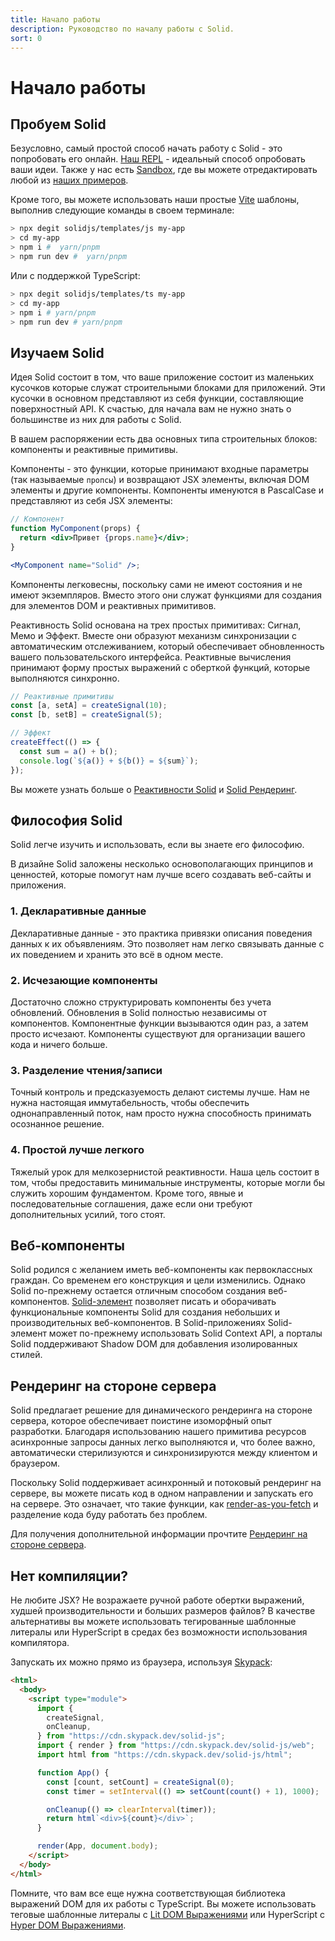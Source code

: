 ```yaml
---
title: Начало работы
description: Руководство по началу работы с Solid.
sort: 0
---
```


# Начало работы

## Пробуем Solid

Безусловно, самый простой способ начать работу с Solid - это попробовать его онлайн. [Наш REPL](https://playground.solidjs.com) - идеальный способ опробовать ваши идеи. Также у нас есть [Sandbox](https://codesandbox.io/), где вы можете отредактировать любой из [наших примеров](https://github.com/solidjs/solid/blob/main/documentation/resources/examples.md).

Кроме того, вы можете использовать наши простые [Vite](https://vitejs.dev/) шаблоны, выполнив следующие команды в своем терминале:

```sh
> npx degit solidjs/templates/js my-app
> cd my-app
> npm i #  yarn/pnpm
> npm run dev #  yarn/pnpm
```

Или с поддержкой TypeScript:

```sh
> npx degit solidjs/templates/ts my-app
> cd my-app
> npm i # yarn/pnpm
> npm run dev # yarn/pnpm
```

## Изучаем Solid

Идея Solid состоит в том, что ваше приложение состоит из маленьких кусочков которые служат строительными блоками для приложений. Эти кусочки в основном представляют из себя функции, составляющие поверхностный API. К счастью, для начала вам не нужно знать о большинстве из них для работы с Solid.

В вашем распоряжении есть два основных типа строительных блоков: компоненты и реактивные примитивы.

Компоненты - это функции, которые принимают входные параметры (так называемые `пропсы`) и возвращают JSX элементы, включая DOM элементы и другие компоненты. Компоненты именуются в PascalCase и представляют из себя JSX элементы:

```jsx
// Компонент
function MyComponent(props) {
  return <div>Привет {props.name}</div>;
}

<MyComponent name="Solid" />;
```

Компоненты легковесны, поскольку сами не имеют состояния и не имеют экземпляров. Вместо этого они служат функциями для создания для элементов DOM и реактивных примитивов.

Реактивность Solid основана на трех простых примитивах: Сигнал, Мемо и Эффект. Вместе они образуют механизм синхронизации с автоматическим отслеживанием, который обеспечивает обновленность вашего пользовательского интерфейса. Реактивные вычисления принимают форму простых выражений с оберткой функций, которые выполняются синхронно.

```js
// Реактивные примитивы
const [a, setA] = createSignal(10);
const [b, setB] = createSignal(5);

// Эффект
createEffect(() => {
  const sum = a() + b();
  console.log(`${a()} + ${b()} = ${sum}`);
});
```

Вы можете узнать больше о [Реактивности Solid](#reactivity) и [Solid Рендеринг](#rendering).

## Философия Solid

Solid легче изучить и использовать, если вы знаете его философию.

В дизайне Solid заложены несколько основополагающих принципов и ценностей, которые помогут нам лучше всего создавать веб-сайты и приложения.

### 1. Декларативные данные

Декларативные данные - это практика привязки описания поведения данных к их объявлениям.
Это позволяет нам легко связывать данные с их поведением и хранить это всё в одном месте.

### 2. Исчезающие компоненты

Достаточно сложно структурировать компоненты без учета обновлений. Обновления в Solid полностью независимы от компонентов. Компонентные функции вызываются один раз, а затем просто исчезают. Компоненты существуют для организации вашего кода и ничего больше.

### 3. Разделение чтения/записи

Точный контроль и предсказуемость делают системы лучше. Нам не нужна настоящая иммутабельность, чтобы обеспечить однонаправленный поток, нам просто нужна способность принимать осознанное решение.

### 4. Простой лучше легкого

Тяжелый урок для мелкозернистой реактивности. Наша цель состоит в том, чтобы предоставить минимальные инструменты, которые могли бы служить хорошим фундаментом. Кроме того, явные и последовательные соглашения, даже если они требуют дополнительных усилий, того стоят.

## Веб-компоненты

Solid родился с желанием иметь веб-компоненты как первоклассных граждан. Со временем его конструкция и цели изменились. Однако Solid по-прежнему остается отличным способом создания веб-компонентов. [Solid-элемент](https://github.com/solidjs/solid/tree/main/packages/solid-element) позволяет писать и оборачивать функциональные компоненты Solid для создания небольших и производительных веб-компонентов. В Solid-приложениях Solid-элемент может по-прежнему использовать Solid Context API, а порталы Solid поддерживают Shadow DOM для добавления изолированных стилей.

## Рендеринг на стороне сервера

Solid предлагает решение для динамического рендеринга на стороне сервера, которое обеспечивает поистине изоморфный опыт разработки. Благодаря использованию нашего примитива ресурсов асинхронные запросы данных легко выполняются и, что более важно, автоматически стерилизуются и синхронизируются между клиентом и браузером.

Поскольку Solid поддерживает асинхронный и потоковый рендеринг на сервере, вы можете писать код в одном направлении и запускать его на сервере. Это означает, что такие функции, как [render-as-you-fetch](https://reactjs.org/docs/concurrent-mode-suspense.html#approach-3-render-as-you-fetch-using-suspense) и разделение кода буду работать без проблем.

Для получения дополнительной информации прочтите [Рендеринг на стороне сервера](#server-side-rendering).

## Нет компиляции?

Не любите JSX? Не возражаете ручной работе обертки выражений, худшей производительности и больших размеров файлов? В качестве альтернативы вы можете использовать тегированные шаблонные литералы или HyperScript в средах без возможности использования компилятора.

Запускать их можно прямо из браузера, используя [Skypack](https://www.skypack.dev/):

```html
<html>
  <body>
    <script type="module">
      import {
        createSignal,
        onCleanup,
      } from "https://cdn.skypack.dev/solid-js";
      import { render } from "https://cdn.skypack.dev/solid-js/web";
      import html from "https://cdn.skypack.dev/solid-js/html";

      function App() {
        const [count, setCount] = createSignal(0);
        const timer = setInterval(() => setCount(count() + 1), 1000);

        onCleanup(() => clearInterval(timer));
        return html`<div>${count}</div>`;
      }

      render(App, document.body);
    </script>
  </body>
</html>
```

Помните, что вам все еще нужна соответствующая библиотека выражений DOM для их работы с TypeScript. Вы можете использовать теговые шаблонные литералы с [Lit DOM Выражениями](https://github.com/ryansolid/dom-expressions/tree/main/packages/lit-dom-expressions) или HyperScript с [Hyper DOM Выражениями](https://github.com/ryansoliddom-expressions/tree/main/packages/hyper-dom-expressions).